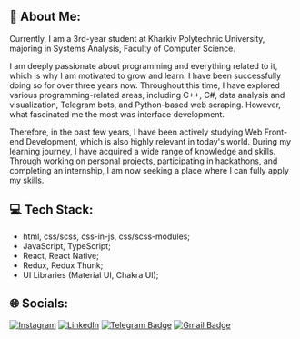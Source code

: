 ## 💫 About Me:
Currently, I am a 3rd-year student at Kharkiv Polytechnic University, majoring in Systems Analysis, Faculty of Computer Science.

I am deeply passionate about programming and everything related to it, which is why I am motivated to grow and learn. I have been successfully doing so for over three years now. Throughout this time, I have explored various programming-related areas, including C++, C#, data analysis and visualization, Telegram bots, and Python-based web scraping. However, what fascinated me the most was interface development.

Therefore, in the past few years, I have been actively studying Web Front-end Development, which is also highly relevant in today's world. During my learning journey, I have acquired a wide range of knowledge and skills. Through working on personal projects, participating in hackathons, and completing an internship, I am now seeking a place where I can fully apply my skills.

## 💻 Tech Stack:
- html, css/scss, css-in-js, css/scss-modules;
- JavaScript, TypeScript;
- React, React Native;
- Redux, Redux Thunk;
- UI Libraries (Material UI, Chakra UI);

## 🌐 Socials:
[![Instagram](https://img.shields.io/badge/Instagram-%23E4405F.svg?logo=Instagram&logoColor=white)](https://www.instagram.com/kostia9cat/) [![LinkedIn](https://img.shields.io/badge/LinkedIn-%230077B5.svg?logo=linkedin&logoColor=white)]([https://linkedin.com/in/vladislav-starostin-0001a7166/](https://www.linkedin.com/in/kostiantyn-ivanov-web/)) [![Telegram Badge](https://img.shields.io/badge/-Telegram-blue?style=flat&logo=Telegram&logoColor=white)](https://t.me/KIBINNANEKO) [![Gmail Badge](https://img.shields.io/badge/-Gmail-red?style=flat&logo=Gmail&logoColor=white)](mailto:ivanov.kostiantyn.dev@gmail.com)
